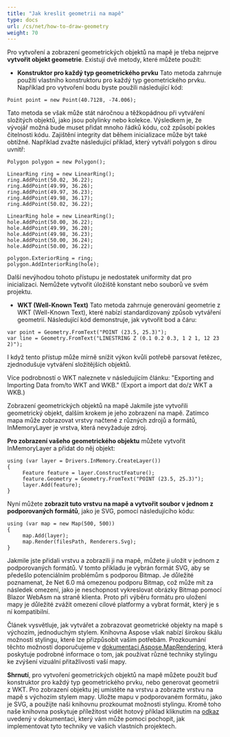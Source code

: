 ```yaml
---
title: "Jak kreslit geometrii na mapě"
type: docs
url: /cs/net/how-to-draw-geometry
weight: 70
---
```


Pro vytvoření a zobrazení geometrických objektů na mapě je třeba nejprve **vytvořit objekt geometrie**. Existují dvě metody, které můžete použít:

- **Konstruktor pro každý typ geometrického prvku**
Tato metoda zahrnuje použití vlastního konstruktoru pro každý typ geometrického prvku. Například pro vytvoření bodu byste použili následující kód:

```
Point point = new Point(40.7128, -74.006);
```

Tato metoda se však může stát náročnou a těžkopádnou při vytváření složitých objektů, jako jsou polylinky nebo kolekce. Výsledkem je, že vývojář možná bude muset přidat mnoho řádků kódu, což způsobí pokles čitelnosti kódu. Zajištění integrity dat během inicializace může být také obtížné. Například zvažte následující příklad, který vytváří polygon s dírou uvnitř:

```
Polygon polygon = new Polygon();

LinearRing ring = new LinearRing();
ring.AddPoint(50.02, 36.22);
ring.AddPoint(49.99, 36.26);
ring.AddPoint(49.97, 36.23);
ring.AddPoint(49.98, 36.17);
ring.AddPoint(50.02, 36.22);

LinearRing hole = new LinearRing();
hole.AddPoint(50.00, 36.22);
hole.AddPoint(49.99, 36.20);
hole.AddPoint(49.98, 36.23);
hole.AddPoint(50.00, 36.24);
hole.AddPoint(50.00, 36.22);

polygon.ExteriorRing = ring;
polygon.AddInteriorRing(hole);
```

Další nevýhodou tohoto přístupu je nedostatek uniformity dat pro inicializaci. Nemůžete vytvořit úložiště konstant nebo souborů ve svém projektu.

- **WKT (Well-Known Text)**
Tato metoda zahrnuje generování geometrie z WKT (Well-Known Text), které nabízí standardizovaný způsob vytváření geometrií. Následující kód demonstruje, jak vytvořit bod a čáru:

```
var point = Geometry.FromText("POINT (23.5, 25.3)");
var line = Geometry.FromText("LINESTRING Z (0.1 0.2 0.3, 1 2 1, 12 23 2)");
```

I když tento přístup může mírně snížit výkon kvůli potřebě parsovat řetězec, zjednodušuje vytváření složitějších objektů.

Více podrobností o WKT naleznete v následujícím článku: "Exporting and Importing Data from/to WKT and WKB." (Export a import dat do/z WKT a WKB.)

Zobrazení geometrických objektů na mapě
Jakmile jste vytvořili geometrický objekt, dalším krokem je jeho zobrazení na mapě. Zatímco mapa může zobrazovat vrstvy načtené z různých zdrojů a formátů, InMemoryLayer je vrstva, která nevyžaduje zdroj.

**Pro zobrazení vašeho geometrického objektu** můžete vytvořit InMemoryLayer a přidat do něj objekt:

```
using (var layer = Drivers.InMemory.CreateLayer())
{
     Feature feature = layer.ConstructFeature();
     feature.Geometry = Geometry.FromText("POINT (23.5, 25.3)");
     layer.Add(feature);
}
```

Nyní můžete **zobrazit tuto vrstvu na mapě a vytvořit soubor v jednom z podporovaných formátů**, jako je SVG, pomocí následujícího kódu:

```
using (var map = new Map(500, 500))
{
     map.Add(layer);
     map.Render(filesPath, Renderers.Svg);
}
```

Jakmile jste přidali vrstvu a zobrazili ji na mapě, můžete ji uložit v jednom z podporovaných formátů. V tomto příkladu je vybrán formát SVG, aby se předešlo potenciálním problémům s podporou Bitmap. Je důležité poznamenat, že Net 6.0 má omezenou podporu Bitmap, což může mít za následek omezení, jako je neschopnost vykreslovat obrázky Bitmap pomocí Blazor WebAsm na straně klienta. Proto při výběru formátu pro uložení mapy je důležité zvážit omezení cílové platformy a vybrat formát, který je s ní kompatibilní.

Článek vysvětluje, jak vytvářet a zobrazovat geometrické objekty na mapě s výchozím, jednoduchým stylem. Knihovna Aspose však nabízí širokou škálu možností stylingu, které lze přizpůsobit vašim potřebám. Prozkoumání těchto možností doporučujeme v [dokumentaci Aspose.MapRendering](https://docs.aspose.com/gis/net/map-rendering/), která poskytuje podrobné informace o tom, jak používat různé techniky stylingu ke zvýšení vizuální přitažlivosti vaší mapy.

**Shrnutí**, pro vytvoření geometrických objektů na mapě můžete použít buď konstruktor pro každý typ geometrického prvku, nebo generovat geometrii z WKT. Pro zobrazení objektu jej umístěte na vrstvu a zobrazte vrstvu na mapě s výchozím stylem mapy. Uložte mapu v podporovaném formátu, jako je SVG, a použijte naši knihovnu prozkoumat možnosti stylingu. Kromě toho naše knihovna poskytuje příležitost vidět hotový příklad kliknutím na [odkaz](https://github.com/aspose-gis/Aspose.GIS-for-.NET/tree/master/Showcases/Geo.Geometry.Viewer) uvedený v dokumentaci, který vám může pomoci pochopit, jak implementovat tyto techniky ve vašich vlastních projektech.
